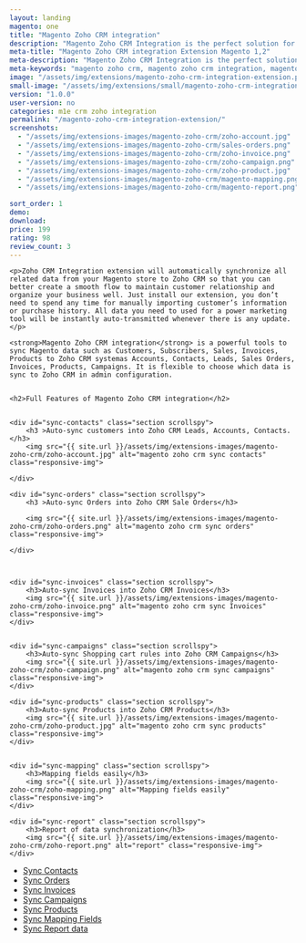 ```yaml
---
layout: landing
magento: one
title: "Magento Zoho CRM integration"
description: "Magento Zoho CRM Integration is the perfect solution for synchronizing and transmitting all data from Magento store to Zoho CRM system"
meta-title: "Magento Zoho CRM integration Extension Magento 1,2"
meta-description: "Magento Zoho CRM Integration is the perfect solution for synchronizing and transmitting all data from Magento store to Zoho CRM system"
meta-keywords: "magento zoho crm, magento zoho crm integration, magento 2 zoho crm, magento 2 zoho crm integration"
image: "/assets/img/extensions/magento-zoho-crm-integration-extension.png"
small-image: "/assets/img/extensions/small/magento-zoho-crm-integration-extension.png"
version: "1.0.0"
user-version: no
categories: m1e crm zoho integration
permalink: "/magento-zoho-crm-integration-extension/"
screenshots:
  - "/assets/img/extensions-images/magento-zoho-crm/zoho-account.jpg"
  - "/assets/img/extensions-images/magento-zoho-crm/sales-orders.png"
  - "/assets/img/extensions-images/magento-zoho-crm/zoho-invoice.png"
  - "/assets/img/extensions-images/magento-zoho-crm/zoho-campaign.png"
  - "/assets/img/extensions-images/magento-zoho-crm/zoho-product.jpg"
  - "/assets/img/extensions-images/magento-zoho-crm/magento-mapping.png"
  - "/assets/img/extensions-images/magento-zoho-crm/magento-report.png"

sort_order: 1
demo: 
download: 
price: 199
rating: 98
review_count: 3
---
```

<div class="col s12 m9 l10">


	<p>Zoho CRM Integration extension will automatically synchronize all related data from your Magento store to Zoho CRM so that you can better create a smooth flow to maintain customer relationship and organize your business well. Just install our extension, you don’t need to spend any time for manually importing customer’s information or purchase history. All data you need to used for a power marketing tool will be instantly auto-transmitted whenever there is any update.</p>

	<strong>Magento Zoho CRM integration</strong> is a powerful tools to sync Magento data such as Customers, Subscribers, Sales, Invoices, Products to Zoho CRM systemas Accounts, Contacts, Leads, Sales Orders, Invoices, Products, Campaigns. It is flexible to choose which data is sync to Zoho CRM in admin configuration.


	<h2>Full Features of Magento Zoho CRM integration</h2>


	<div id="sync-contacts" class="section scrollspy">
		<h3 >Auto-sync customers into Zoho CRM Leads, Accounts, Contacts.</h3>
		<img src="{{ site.url }}/assets/img/extensions-images/magento-zoho-crm/zoho-account.jpg" alt="magento zoho crm sync contacts" class="responsive-img">

	</div>

	<div id="sync-orders" class="section scrollspy">
		<h3 >Auto-sync Orders into Zoho CRM Sale Orders</h3>

		<img src="{{ site.url }}/assets/img/extensions-images/magento-zoho-crm/zoho-orders.png" alt="magento zoho crm sync orders" class="responsive-img">

	</div>

	

	<div id="sync-invoices" class="section scrollspy">
		<h3>Auto-sync Invoices into Zoho CRM Invoices</h3>
		<img src="{{ site.url }}/assets/img/extensions-images/magento-zoho-crm/zoho-invoice.png" alt="magento zoho crm sync Invoices" class="responsive-img">
	</div>


	<div id="sync-campaigns" class="section scrollspy">
		<h3>Auto-sync Shopping cart rules into Zoho CRM Campaigns</h3>
		<img src="{{ site.url }}/assets/img/extensions-images/magento-zoho-crm/zoho-campaign.png" alt="magento zoho crm sync campaigns" class="responsive-img">
	</div>

	<div id="sync-products" class="section scrollspy">
		<h3>Auto-sync Products into Zoho CRM Products</h3>
		<img src="{{ site.url }}/assets/img/extensions-images/magento-zoho-crm/zoho-product.jpg" alt="magento zoho crm sync products" class="responsive-img">
	</div>


	<div id="sync-mapping" class="section scrollspy">
		<h3>Mapping fields easily</h3>
		<img src="{{ site.url }}/assets/img/extensions-images/magento-zoho-crm/zoho-mapping.png" alt="Mapping fields easily" class="responsive-img">
	</div>

	<div id="sync-report" class="section scrollspy">
		<h3>Report of data synchronization</h3>
		<img src="{{ site.url }}/assets/img/extensions-images/magento-zoho-crm/zoho-report.png" alt="report" class="responsive-img">
	</div>




</div>


<div class="col hide-on-small-only m3 l2">
  <div class="toc-wrapper">
    <div style="height: 1px;">
      <ul class="section table-of-contents">
        <li><a href="#sync-contacts">Sync Contacts</a></li>
        <li><a href="#sync-orders">Sync Orders</a></li>
        <li><a href="#sync-invoices">Sync Invoices</a></li>
        <li><a href="#sync-campaigns">Sync Campaigns</a></li>
        <li><a href="#sync-products">Sync Products</a></li>
        <li><a href="#sync-mapping">Sync Mapping Fields</a></li>
        <li><a href="#sync-report">Sync Report data</a></li>
      </ul>
    </div>
  </div>
</div>